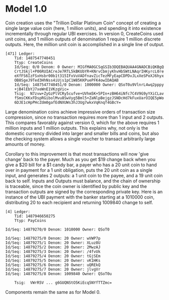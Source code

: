 # Model 1.0

Coin creation uses the "Trillion Dollar Platinum Coin" concept of
creating a single large value coin (here, 1 million units), and
spending it into existence incrementally through regular UBI
exercises. In version 0, CreateCoins used unit coins, and 1 million
outputs of denomination 1 require 1 million discrete outputs. Here,
the million unit coin is accomplished in a single line of output.

```
[471] Ledger:
    Tid: 1487547740451
    Ttyp: CreateCoins
    Id/Seq: 0/0 Denom: 0 Owner: MIGfMA0GCSqGSIb3DQEBAQUAA4GNADCBiQKBgQ
    CrtJSkjl+P06RUIACreJe7RTL5kBKUbYR+KNrvCbmjyKhvHbSWtLNAqrIHKyrcL0re
    eXfFS6IzFSxHsbr00b1t315IFxVuVADfnavZicTezMFyEapCDPDvJLxXeSPoXJ6hyx
    OB8SgeJ9Ted3HhNss4iUjs1pC1W85KKPuePFK4owIDAQAB
    Id/Seq: 1487547740451/0 Denom: 1000000 Owner: QSoT0u9VlnrL4wq2pppy
    +jB4lEbYJ7xeWnE1VKzgVic=
    Tsig:  N7zvw+ZyGzPlVCRy5cufve+UVhm5K+5PIn+zBH64iNfc7C4V9G9yYXiCLav
    fSmsCKKxFDspRGibolMvu8SwVyg5Bml5+ZaNlpBejgzJSNDcHd7kFuxUarOIQE5pWo
    6DJE1cHpPHcZdm0gafEdNXUWs3hJ3Ug7wkxVqKnqf4GBcY=
```

Large denomination coins achieve impressive orders of transaction size
compression, since no transaction requires more than 1 input and 2
outputs. This compares favorably against version 0, which for the
above requires 1 million inputs and 1 million outputs. This explains
why, not only is the domestic currency divided into larger and smaller
bills and coins, but also the checking system allows a single voucher
to transact arbitrarily large amounts of money.

Corollary to this improvement is that most transactions will now 'give
change' back to the payer. Much as you get $19 change back when you
give a $20 bill for a $1 candy bar, a payer who has a 20 unit coin to
hand over in payment for a 1 unit obligation, puts the 20 unit coin
as a single input, and generates 2 outputs: a 1 unit coin to the payee,
and a 19 unit coin back to self. Inputs and Outputs must balance, and
the chain of ownership is traceable, since the coin owner is identified
by public key and the transaction outputs are signed by the corresponding
private key. Here is an instance of the UBI payment with the banker starting
at a 1010000 coin, distributing 20 to each recipient and returning
1009840 change to self.

```
[4] Ledger:
    Tid: 1487946650275
    Ttyp: PayCoins

Id/Seq: 14879270/0 Denom: 1010000 Owner: QSoT0

Id/Seq: 14879275/0 Denom: 20 Owner: wVWP7p
Id/Seq: 14879275/1 Denom: 20 Owner: XLuz8U
Id/Seq: 14879275/2 Denom: 20 Owner: 2MwzAJ
Id/Seq: 14879275/3 Denom: 20 Owner: /4fvUk
Id/Seq: 14879275/4 Denom: 20 Owner: tGjSEm
Id/Seq: 14879275/5 Denom: 20 Owner: vK1HKs
Id/Seq: 14879275/6 Denom: 20 Owner: uQREkQ
Id/Seq: 14879275/7 Denom: 20 Owner: jlvgVr
Id/Seq: 14879275/8 Denom: 1009840 Owner: QSoT0u

    Tsig:  VWrR5V ... g6GUQNStO5KiEcq5NYfTTZmc=
```

Components remain the same as for Model 0.
